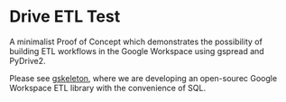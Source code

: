 # Drive ETL Test

A minimalist Proof of Concept which demonstrates the possibility of building ETL workflows in the Google Workspace using gspread and PyDrive2.

Please see [gskeleton](https://github.com/JohnREngineer/gskeleton), where we are developing an open-sourec Google Workspace ETL library with the convenience of SQL.
